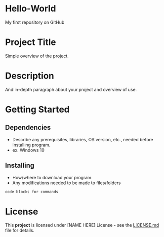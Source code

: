 # Hello-World

My first repository on GitHub

# Project Title

Simple overview of the project. 

# Description

And in-depth paragraph about your project and overview of use. 

# Getting Started
## Dependencies

- Describe any prerequisites, libraries, OS version, etc., needed before installing program.
- ex. Windows 10

## Installing

- How/where to download your program
- Any modifications needed to be made to files/folders

```sh
code blocks for commands
```
# License

This __project__ is licensed under [NAME HERE] License - see the [LICENSE.md](https://github.com/StevenC623/Hello-World/LICENSE.md) file for details. 


